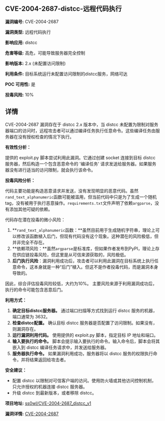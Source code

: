## CVE-2004-2687-distcc-远程代码执行

**漏洞编号:** CVE-2004-2687

**漏洞类型:** 远程代码执行

**影响应用:** distcc

**危害等级:** 高危，可能导致服务器完全控制

**影响版本:** 2.x (未配置访问限制)

**利用条件:** 目标系统运行未配置访问限制的distcc服务，网络可达

**POC 可用性:** 是

**投毒风险:** 10%

## 详情

CVE-2004-2687 漏洞存在于 distcc 2.x 版本中，当 distcc 未配置为限制对服务器端口的访问时，远程攻击者可以通过编译任务执行任意命令。这些编译任务由服务器在没有授权检查的情况下执行。

**有效性分析：**

提供的 exploit.py 脚本尝试利用此漏洞。它通过创建 socket 连接到目标 distcc 服务器，然后构造一个包含恶意命令的 '编译任务' 请求发送给服务器。如果服务器没有进行适当的访问限制，就会执行该命令。

**投毒风险分析：**

代码主要功能是构造恶意请求并发送，没有发现明显的恶意代码。虽然`rand_text_alphanumeric`函数可能被滥用，但当前代码中只是为了生成一个随机tag，没有被用于执行恶意操作。`requirements.txt`文件声明了依赖`argparse`，没有添加其他可疑的依赖。

代码存在潜在投毒的微小风险：
1.  **`rand_text_alphanumeric`函数：**虽然目前用于生成随机字符串，理论上可以修改该函数植入后门，但现有代码没有这个现象。这种潜在的风险极低，但并非完全不存在。
2.  **依赖项风险：**虽然`argparse`是标准库，但如果作者发布到PyPI，理论上存在供应链投毒风险，但这里是从可信来源获取的，风险极低。 
3. **后门执行风险**：漏洞利用成功后，攻击者可以利用此漏洞在目标系统上执行任意命令，这本身就是一种“后门”植入。但这不是作者投毒代码，而是漏洞本身导致的。

因此，综合评估投毒风险较低，大约为10%。 主要风险来源于利用漏洞成功后，执行的命令可能包含恶意后门。

**利用方式：**

1.  **确定目标distcc服务器。** 通过端口扫描等方式找到运行 distcc 服务的机器，端口通常为 3632。
2.  **检查distcc配置。** 确认目标 distcc 服务器是否配置了访问限制。如果没有，则漏洞存在。
3.  **运行漏洞利用代码。** 使用提供的 exploit.py 脚本，指定目标 IP 地址和端口。
4.  **输入要执行的命令。** 脚本会提示输入要执行的命令。输入命令后，脚本会将其嵌入到 distcc 编译任务请求中，并发送给服务器。
5.  **服务器执行命令。** 如果漏洞利用成功，服务器将以 distcc 服务的权限执行命令，并将结果返回给攻击者。

**安全建议：**

*   配置 distcc 以限制对可信客户端的访问。使用防火墙或其他访问控制机制，只允许授权的机器连接 distcc 服务器。
*   升级 distcc 到最新版本，或者移除 distcc。

**项目地址:** [ss0wl/CVE-2004-2687_distcc_v1](https://github.com/ss0wl/CVE-2004-2687_distcc_v1)

**漏洞详情:** [CVE-2004-2687](https://nvd.nist.gov/vuln/detail/CVE-2004-2687)